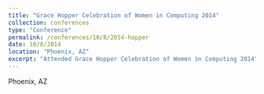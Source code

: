 ```yaml
---
title: "Grace Hopper Celebration of Women in Computing 2014"
collection: conferences
type: "Conference"
permalink: /conferences/10/8/2014-hopper
date: 10/8/2014
location: "Phoenix, AZ"
excerpt: "Attended Grace Hopper Celebration of Women in Computing 2014"
---
```


Phoenix, AZ  
